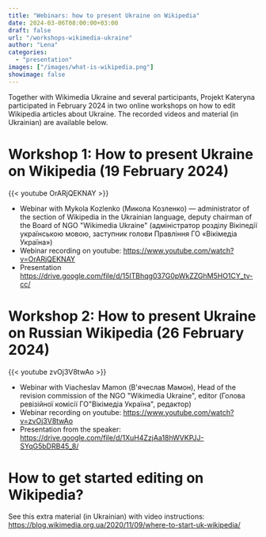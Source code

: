 ```yaml
---
title: "Webinars: how to present Ukraine on Wikipedia" 
date: 2024-03-06T08:00:00+03:00
draft: false
url: "/workshops-wikimedia-ukraine"
author: "Lena"
categories: 
  - "presentation"
images: ["/images/what-is-wikipedia.png"]
showimage: false
---
```


Together with Wikimedia Ukraine and several participants, Projekt Kateryna participated in February 2024 in two online workshops on how to edit Wikipedia articles about Ukraine. The recorded videos and material (in Ukrainian) are available below.

# Workshop 1: How to present Ukraine on Wikipedia (19 February 2024)
{{< youtube OrARjQEKNAY >}}
* Webinar with Mykola Kozlenko (Микола Козленко) — administrator of the section of Wikipedia in the Ukrainian language, deputy chairman of the Board of  NGO "Wikimedia Ukraine" (адміністратор розділу Вікіпедії українською мовою, заступник голови Правління  ГО «Вікімедіа Україна»)
* Webinar recording on youtube: https://www.youtube.com/watch?v=OrARjQEKNAY
* Presentation https://drive.google.com/file/d/15ITBhqg037G0pWkZZGhM5HO1CY_tv-cc/

# Workshop 2: How to present Ukraine on Russian Wikipedia (26 February 2024)
{{< youtube zvOj3V8twAo >}}
* Webinar with Viacheslav Mamon (В'ячеслав Мамон), Head of the revision commission of the NGO "Wikimedia Ukraine", editor (Голова ревізійної комісії  ГО"Вікімедіа Україна", редактор)
* Webinar recording on youtube: https://www.youtube.com/watch?v=zvOj3V8twAo
* Presentation from the speaker: https://drive.google.com/file/d/1XuH4ZzjAa18hWVKPJJ-SYqG5bDRB45_8/

# How to get started editing on Wikipedia? 
See this extra material (in Ukrainian) with video instructions: https://blog.wikimedia.org.ua/2020/11/09/where-to-start-uk-wikipedia/

